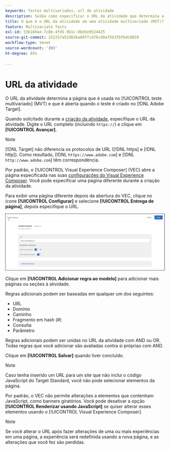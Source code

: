 ```yaml
---
keywords: Testes multivariados, url de atividade
description: Saiba como especificar o URL da atividade que determina a página que é usada no teste e que é aberta quando a atividade de Teste multivariado é criada usando o Adobe Target.
title: O que é o URL da atividade em uma atividade multivariada (MVT)?
feature: Multivariate Tests
exl-id: 336169ae-7c8b-4fd5-9b1c-0bd3e9524425
source-git-commit: 152257a52d836a88ffcd76cd9af5b3fbfbdc0839
workflow-type: tm+mt
source-wordcount: '303'
ht-degree: 85%

---
```


# URL da atividade

O URL da atividade determina a página que é usada no [!UICONTROL teste multivariado] (MVT) e que é aberta quando o teste é criado no [!DNL Adobe Target].

Quando solicitado durante a [criação da atividade](/help/main/c-activities/c-multivariate-testing/t-create-multivariate-test/create-multivariate-test.md), especifique o URL da atividade. Digite o URL completo (incluindo `https://`) e clique em **[!UICONTROL Avançar]**.

>[!NOTE]
>
>[!DNL Target] não diferencia os protocolos de URL ([!DNL https] e [!DNL http]). Como resultado, [!DNL `https://www.adobe.com`] e [!DNL `http://www.adobe.com`] têm correspondência.

Por padrão, o [!UICONTROL Visual Experience Composer] (VEC) abre a página especificada nas suas [configurações do Visual Experience Composer](/help/main/administrating-target/visual-experience-composer-set-up.md). Você pode especificar uma página diferente durante a criação da atividade.

Para exibir uma página diferente depois da abertura do VEC, clique no ícone **[!UICONTROL Configurar]** e selecione **[!UICONTROL Entrega de página]**, depois especifique o URL.

![Caixa de diálogo Entrega de página](/help/main/c-activities/c-multivariate-testing/t-create-multivariate-test/assets/url-config.png)

Clique em **[!UICONTROL Adicionar regra ao modelo]** para adicionar mais páginas ou seções à atividade.

Regras adicionais podem ser baseadas em qualquer um dos seguintes:

* URL
* Domínio
* Caminho
* Fragmento em hash (#)
* Consulta
* Parâmetro

Regras adicionais podem ser unidas no URL da atividade com AND ou OR. Todas regras que você adicionar são avaliadas contra si próprias com AND.

Clique em **[!UICONTROL Salvar]** quando tiver concluído.

>[!NOTE]
>
>Caso tenha inserido um URL para um site que não inclui o código JavaScript do Target Standard, você não pode selecionar elementos da página.

Por padrão, o VEC não permite alterações a elementos que contenham JavaScript, como banners giratórios. Você pode desativar a opção **[!UICONTROL Renderizar usando JavaScript]** se quiser alterar esses elementos usando o [!UICONTROL Visual Experience Composer].

>[!NOTE]
>
>Se você alterar o URL após fazer alterações de uma ou mais experiências em uma página, a experiência será redefinida usando a nova página, e as alterações que você fez são perdidas.
